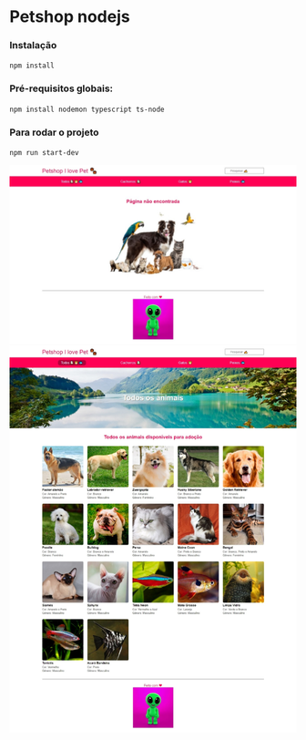 # Petshop nodejs

### Instalação
`npm install`

### Pré-requisitos globais:
`npm install nodemon typescript ts-node`

### Para rodar o projeto
`npm run start-dev`

<img src="print1.jpeg" alt="page 404">
<img src="print2.jpeg" alt="home page">